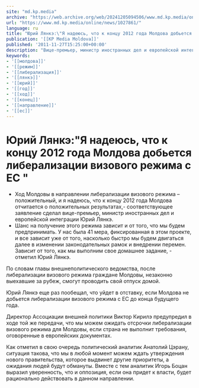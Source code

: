 ```yaml
---
site: "md.kp.media"
archive: "https://web.archive.org/web/20241205094506/www.md.kp.media/online/news/1027861/"
url: "https://www.md.kp.media/online/news/1027861/"
language: ru
title: "Юрий Лянкэ:\"Я надеюсь, что к концу 2012 года Молдова добьется либерализации визового режима с ЕС \""
publication: '[[KP Media Moldova]]'
published: '2011-11-27T15:25:00+00:00'
description: "Вице-премьер, министр иностранных дел и европейской интеграции уверен в положительном результате"
keywords:
- '[[молдова]]'
- '[[режим]]'
- '[[либерализация]]'
- '[[лянкэ]]'
- '[[юрий]]'
- '[[год]]'
- '[[ход]]'
- '[[конец]]'
- '[[направление]]'
- '[[ес]]'
---
```


# Юрий Лянкэ:"Я надеюсь, что к концу 2012 года Молдова добьется либерализации визового режима с ЕС "

- Ход Молдовы в направлении либерализации визового режима – положительный, и я надеюсь, что к концу 2012 года Молдова отчитается о положительных результатах,- соответствующее заявление сделал вице-премьер, министр иностранных дел и европейской интеграции Юрий Лянкэ.
- Шанс на получение этого режима зависит и от того, что мы будем предпринимать. У нас была 41 мера, фиксированная в этом проекте, и все зависит уже от того, насколько быстро мы будем двигаться далее в изменении законодательных рамок и внедрении перемен. Зависит от того, как мы выполним свое домашнее задание, - отметил Юрий Лянкэ.

По словам главы внешнеполитического ведомства, после либерализации визового режима граждане Молдовы, незаконно выехавшие за рубеж, смогут проводить свой отпуск домой.

Юрий Лянкэ еще раз пообещал, что уйдет в отставку, если Молдова не добьется либерализации визового режима с ЕС до конца будущего года.

Директор Ассоциации внешней политики Виктор Кирилэ предупредил в ходе той же передачи, что мы можем ожидать отсрочки либерализации визового режима для Молдовы, если страна не выполнит требования, оговоренные в европейских документах.

Как отметил в свою очередь политический аналитик Анатолий Цэрану, ситуация такова, что мы в любой момент можем ждать утверждения нового правительства, которое выдвинет другие приоритеты, а ожидания людей будут обмануты. Вместе с тем аналитик Игорь Боцан выразил уверенность, что и оппозиция, если она придет к власти, будет рационально действовать в данном направлении.